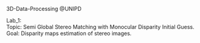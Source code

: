 3D-Data-Processing @UNIPD

Lab_1:\
Topic: Semi Global Stereo Matching with Monocular Disparity Initial Guess.\
Goal: Disparity maps estimation of stereo images.


